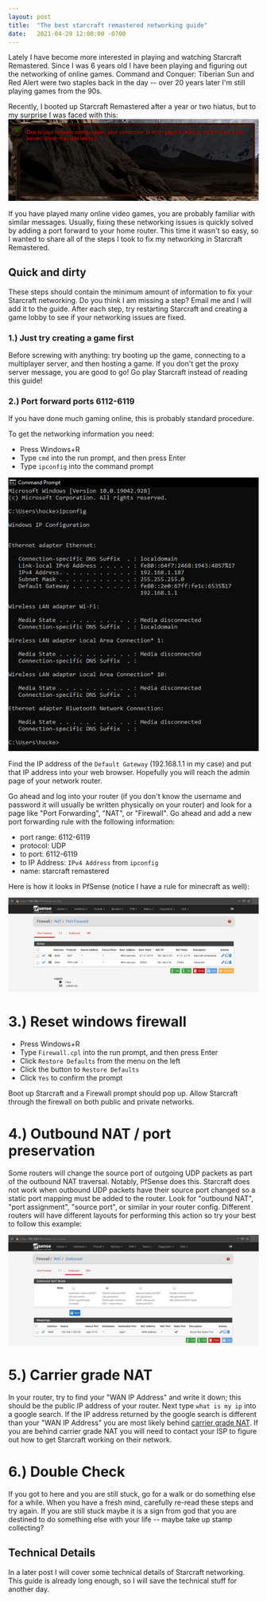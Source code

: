 ```yaml
---
layout: post
title:  "The best starcraft remastered networking guide"
date:   2021-04-29 12:00:00 -0700
---
```


Lately I have become more interested in playing and watching Starcraft Remastered. Since I was 6 years old I have been playing and figuring out the networking of online games. Command and Conquer: Tiberian Sun and Red Alert were two staples back in the day -- over 20 years later I'm still playing games from the 90s.

Recently, I booted up Starcraft Remastered after a year or two hiatus, but to my surprise I was faced with this:
![proxy-server](/assets/proxy-server.png)

If you have played many online video games, you are probably familiar with similar messages. Usually, fixing these networking issues is quickly solved by adding a port forward to your home router. This time it wasn't so easy, so I wanted to share all of the steps I took to fix my networking in Starcraft Remastered.

## Quick and dirty
These steps should contain the minimum amount of information to fix your Starcraft networking. Do you think I am missing a step? Email me and I will add it to the guide. After each step, try restarting Starcraft and creating a game lobby to see if your networking issues are fixed.

### 1.) Just try creating a game first
Before screwing with anything: try booting up the game, connecting to a multiplayer server, and then hosting a game. If you don't get the proxy server message, you are good to go! Go play Starcraft instead of reading this guide!

### 2.) Port forward ports 6112-6119
If you have done much gaming online, this is probably standard procedure.

To get the networking information you need:
* Press Windows+R
* Type `cmd` into the run prompt, and then press Enter
* Type `ipconfig` into the command prompt

![ipconfig](/assets/ipconfig.png)

Find the IP address of the `Default Gateway` (192.168.1.1 in my case) and put that IP address into your web browser. Hopefully you will reach the admin page of your network router.

Go ahead and log into your router (if you don't know the username and password it will usually be written physically on your router) and look for a page like "Port Forwarding", "NAT", or "Firewall". Go ahead and add a new port forwarding rule with the following information:
* port range: 6112-6119
* protocol: UDP
* to port: 6112-6119
* to IP Address: `IPv4 Address` from `ipconfig`
* name: starcraft remastered

Here is how it looks in PfSense (notice I have a rule for minecraft as well):

![pfsense-nat](/assets/pfsense-nat.png)


# 3.) Reset windows firewall

* Press Windows+R
* Type `Firewall.cpl` into the run prompt, and then press Enter
* Click `Restore Defaults` from the menu on the left
* Click the button to `Restore Defaults`
* Click `Yes` to confirm the prompt

Boot up Starcraft and a Firewall prompt should pop up. Allow Starcraft through the firewall on both public and private networks.

# 4.) Outbound NAT / port preservation

Some routers will change the source port of outgoing UDP packets as part of the outbound NAT traversal. Notably, PfSense does this. Starcraft does not work when outbound UDP packets have their source port changed so a static port mapping must be added to the router. Look for "outbound NAT", "port assignment", "source port", or similar in your router config. Different routers will have different layouts for performing this action so try your best to follow this example:

![pfsense-outbound-nat](/assets/pfsense-outbound-nat.png)


# 5.) Carrier grade NAT

In your router, try to find your "WAN IP Address" and write it down; this should be the public IP address of your router. Next type `what is my ip` into a google search. If the IP address returned by the google search is different than your "WAN IP Address" you are most likely behind [carrier grade NAT](https://en.wikipedia.org/wiki/Carrier-grade_NAT). If you are behind carrier grade NAT you will need to contact your ISP to figure out how to get Starcraft working on their network.

# 6.) Double Check

If you got to here and you are still stuck, go for a walk or do something else for a while. When you have a fresh mind, carefully re-read these steps and try again. If you are still stuck maybe it is a sign from god that you are destined to do something else with your life -- maybe take up stamp collecting?


## Technical Details

In a later post I will cover some technical details of Starcraft networking. This guide is already long enough, so I will save the technical stuff for another day.
